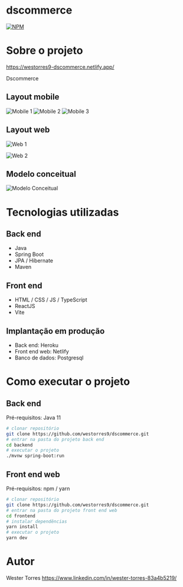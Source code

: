 # dscommerce

[![NPM](https://img.shields.io/npm/l/react)](https://github.com/westorres9/dscommerce/blob/main/LICENCE) 

# Sobre o projeto

https://westorres9-dscommerce.netlify.app/

Dscommerce 
## Layout mobile
![Mobile 1](https://user-images.githubusercontent.com/91570669/206563191-6439ec73-9a3a-42cb-bc1d-8d0f9045c06a.png) ![Mobile 2](https://user-images.githubusercontent.com/91570669/206563193-b19b90df-817e-4c9c-8e75-04393a5cd04e.png) ![Mobile 3](https://user-images.githubusercontent.com/91570669/206563197-5dd4b1b7-e215-465a-bcd6-e3a0cc00d3b9.png)

## Layout web
![Web 1](https://user-images.githubusercontent.com/91570669/206563257-9ed8ea6e-c18d-4893-a696-407e8a21a618.png)

![Web 2](https://user-images.githubusercontent.com/91570669/206563258-bddb163c-40a3-4ebb-9367-b960411c147c.png)

## Modelo conceitual
![Modelo Conceitual](https://user-images.githubusercontent.com/91570669/206563729-68b3128d-03f5-4870-8350-52c3655a8ac7.png)

# Tecnologias utilizadas
## Back end
- Java
- Spring Boot
- JPA / Hibernate
- Maven

## Front end
- HTML / CSS / JS / TypeScript
- ReactJS
- Vite

## Implantação em produção
- Back end: Heroku
- Front end web: Netlify
- Banco de dados: Postgresql

# Como executar o projeto

## Back end
Pré-requisitos: Java 11

```bash
# clonar repositório
git clone https://github.com/westorres9/dscommerce.git
# entrar na pasta do projeto back end
cd backend
# executar o projeto
./mvnw spring-boot:run
```

## Front end web
Pré-requisitos: npm / yarn

```bash
# clonar repositório
git clone https://github.com/westorres9/dscommerce.git
# entrar na pasta do projeto front end web
cd frontend
# instalar dependências
yarn install
# executar o projeto
yarn dev
```

# Autor

Wester Torres
https://www.linkedin.com/in/wester-torres-83a4b5219/
